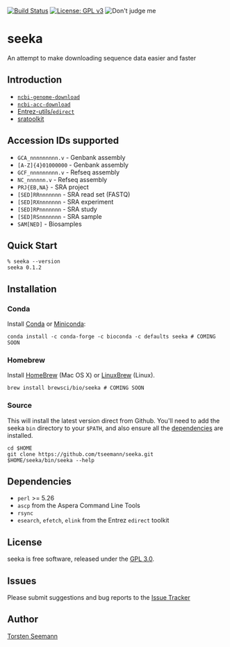 [![Build Status](https://travis-ci.org/tseemann/seeka.svg?branch=master)](https://travis-ci.org/tseemann/seeka)
[![License: GPL v3](https://img.shields.io/badge/License-GPL%20v3-blue.svg)](https://www.gnu.org/licenses/gpl-3.0)
![Don't judge me](https://img.shields.io/badge/Language-Perl_5-steelblue.svg)

# seeka

An attempt to make downloading sequence data easier and faster

## Introduction

* [`ncbi-genome-download`]()
* [`ncbi-acc-download`]()
* [Entrez-utils/`edirect`]()
* [sratoolkit]()

## Accession IDs supported

* `GCA_nnnnnnnnn.v` - Genbank assembly
* `[A-Z]{4}01000000` - Genbank assembly
* `GCF_nnnnnnnnn.v` - Refseq assembly
* `NC_nnnnnn.v` - Refseq assembly
* `PRJ{EB,NA}` - SRA project
* `[SED]RRnnnnnnn` - SRA read set (FASTQ)
* `[SED]RXnnnnnnn` - SRA experiment
* `[SED]RPnnnnnnn` - SRA study
* `[SED]RSnnnnnnn` - SRA sample
* `SAM[NED]` - Biosamples

## Quick Start

```
% seeka --version
seeka 0.1.2
```

## Installation

### Conda
Install [Conda](https://conda.io/docs/) or [Miniconda](https://conda.io/miniconda.html):
```
conda install -c conda-forge -c bioconda -c defaults seeka # COMING SOON
```

### Homebrew
Install [HomeBrew](http://brew.sh/) (Mac OS X) or [LinuxBrew](http://linuxbrew.sh/) (Linux).
```
brew install brewsci/bio/seeka # COMING SOON
```

### Source
This will install the latest version direct from Github.
You'll need to add the seeka `bin` directory to your `$PATH`,
and also ensure all the [dependencies](#Dependencies) are installed.
```
cd $HOME
git clone https://github.com/tseemann/seeka.git
$HOME/seeka/bin/seeka --help
```

## Dependencies

* `perl` >= 5.26
* `ascp` from the Aspera Command Line Tools
* `rsync`
* `esearch`, `efetch`, `elink` from the Entrez `edirect` toolkit

## License

seeka is free software, released under the
[GPL 3.0](https://raw.githubusercontent.com/tseemann/seeka/master/LICENSE).

## Issues

Please submit suggestions and bug reports to the
[Issue Tracker](https://github.com/tseemann/seeka/issues)

## Author

[Torsten Seemann](https://twitter.com/torstenseemann)
